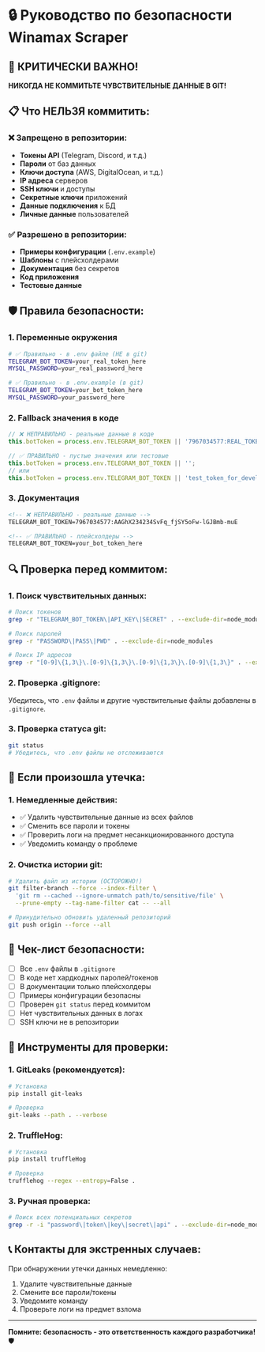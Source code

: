 # 🔒 Руководство по безопасности Winamax Scraper

## 🚨 КРИТИЧЕСКИ ВАЖНО!

**НИКОГДА НЕ КОММИТЬТЕ ЧУВСТВИТЕЛЬНЫЕ ДАННЫЕ В GIT!**

## 📋 Что НЕЛЬЗЯ коммитить:

### ❌ Запрещено в репозитории:
- **Токены API** (Telegram, Discord, и т.д.)
- **Пароли** от баз данных
- **Ключи доступа** (AWS, DigitalOcean, и т.д.)
- **IP адреса** серверов
- **SSH ключи** и доступы
- **Секретные ключи** приложений
- **Данные подключения** к БД
- **Личные данные** пользователей

### ✅ Разрешено в репозитории:
- **Примеры конфигурации** (`.env.example`)
- **Шаблоны** с плейсхолдерами
- **Документация** без секретов
- **Код приложения**
- **Тестовые данные**

## 🛡️ Правила безопасности:

### 1. **Переменные окружения**
```bash
# ✅ Правильно - в .env файле (НЕ в git)
TELEGRAM_BOT_TOKEN=your_real_token_here
MYSQL_PASSWORD=your_real_password_here

# ✅ Правильно - в .env.example (в git)
TELEGRAM_BOT_TOKEN=your_bot_token_here
MYSQL_PASSWORD=your_password_here
```

### 2. **Fallback значения в коде**
```javascript
// ❌ НЕПРАВИЛЬНО - реальные данные в коде
this.botToken = process.env.TELEGRAM_BOT_TOKEN || '7967034577:REAL_TOKEN';

// ✅ ПРАВИЛЬНО - пустые значения или тестовые
this.botToken = process.env.TELEGRAM_BOT_TOKEN || '';
// или
this.botToken = process.env.TELEGRAM_BOT_TOKEN || 'test_token_for_development';
```

### 3. **Документация**
```markdown
<!-- ❌ НЕПРАВИЛЬНО - реальные данные -->
TELEGRAM_BOT_TOKEN=7967034577:AAGhX234234SvFq_fjSY5oFw-lGJBmb-muE

<!-- ✅ ПРАВИЛЬНО - плейсхолдеры -->
TELEGRAM_BOT_TOKEN=your_bot_token_here
```

## 🔍 Проверка перед коммитом:

### 1. **Поиск чувствительных данных:**
```bash
# Поиск токенов
grep -r "TELEGRAM_BOT_TOKEN\|API_KEY\|SECRET" . --exclude-dir=node_modules

# Поиск паролей
grep -r "PASSWORD\|PASS\|PWD" . --exclude-dir=node_modules

# Поиск IP адресов
grep -r "[0-9]\{1,3\}\.[0-9]\{1,3\}\.[0-9]\{1,3\}\.[0-9]\{1,3\}" . --exclude-dir=node_modules
```

### 2. **Проверка .gitignore:**
Убедитесь, что `.env` файлы и другие чувствительные файлы добавлены в `.gitignore`.

### 3. **Проверка статуса git:**
```bash
git status
# Убедитесь, что .env файлы не отслеживаются
```

## 🚨 Если произошла утечка:

### 1. **Немедленные действия:**
- ✅ Удалить чувствительные данные из всех файлов
- ✅ Сменить все пароли и токены
- ✅ Проверить логи на предмет несанкционированного доступа
- ✅ Уведомить команду о проблеме

### 2. **Очистка истории git:**
```bash
# Удалить файл из истории (ОСТОРОЖНО!)
git filter-branch --force --index-filter \
  'git rm --cached --ignore-unmatch path/to/sensitive/file' \
  --prune-empty --tag-name-filter cat -- --all

# Принудительно обновить удаленный репозиторий
git push origin --force --all
```

## 📝 Чек-лист безопасности:

- [ ] Все `.env` файлы в `.gitignore`
- [ ] В коде нет хардкодных паролей/токенов
- [ ] В документации только плейсхолдеры
- [ ] Примеры конфигурации безопасны
- [ ] Проверен `git status` перед коммитом
- [ ] Нет чувствительных данных в логах
- [ ] SSH ключи не в репозитории

## 🔧 Инструменты для проверки:

### 1. **GitLeaks** (рекомендуется):
```bash
# Установка
pip install git-leaks

# Проверка
git-leaks --path . --verbose
```

### 2. **TruffleHog**:
```bash
# Установка
pip install truffleHog

# Проверка
trufflehog --regex --entropy=False .
```

### 3. **Ручная проверка**:
```bash
# Поиск всех потенциальных секретов
grep -r -i "password\|token\|key\|secret\|api" . --exclude-dir=node_modules --exclude-dir=.git
```

## 📞 Контакты для экстренных случаев:

При обнаружении утечки данных немедленно:
1. Удалите чувствительные данные
2. Смените все пароли/токены
3. Уведомите команду
4. Проверьте логи на предмет взлома

---

**Помните: безопасность - это ответственность каждого разработчика!** 🛡️
